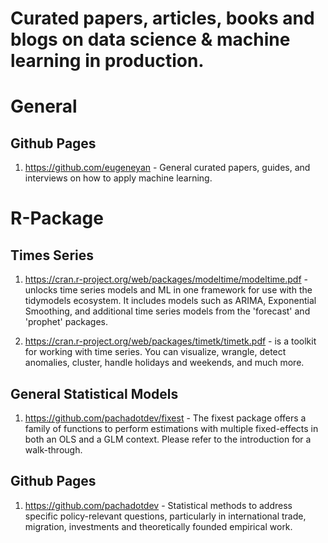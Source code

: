 # Curated papers, articles, books and blogs on data science & machine learning in production. 

# General

## Github Pages
1. https://github.com/eugeneyan - General curated papers, guides, and interviews on how to apply machine learning.

# R-Package

## Times Series
1. https://cran.r-project.org/web/packages/modeltime/modeltime.pdf - unlocks time series models and ML in one framework for use with the tidymodels ecosystem. It includes models such as ARIMA, Exponential Smoothing, and additional time series models from the 'forecast' and 'prophet' packages.

2. https://cran.r-project.org/web/packages/timetk/timetk.pdf - is a toolkit for working with time series. You can visualize, wrangle, detect anomalies, cluster, handle holidays and weekends, and much more.

## General Statistical Models
1. https://github.com/pachadotdev/fixest - The fixest package offers a family of functions to perform estimations with multiple fixed-effects in both an OLS and a GLM context. Please refer to the introduction for a walk-through.

## Github Pages
1. https://github.com/pachadotdev - Statistical methods to address specific policy-relevant questions, particularly in international trade, migration, investments and theoretically founded empirical work.
